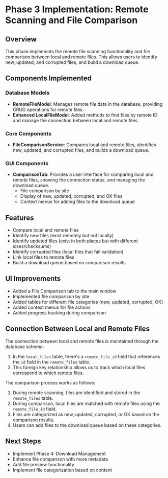 # Phase 3 Implementation: Remote Scanning and File Comparison

## Overview
This phase implements the remote file scanning functionality and file comparison between local and remote files. This allows users to identify new, updated, and corrupted files, and build a download queue.

## Components Implemented

### Database Models
- **RemoteFileModel**: Manages remote file data in the database, providing CRUD operations for remote files.
- **Enhanced LocalFileModel**: Added methods to find files by remote ID and manage the connection between local and remote files.

### Core Components
- **FileComparisonService**: Compares local and remote files, identifies new, updated, and corrupted files, and builds a download queue.

### GUI Components
- **ComparisonTab**: Provides a user interface for comparing local and remote files, showing the connection status, and managing the download queue.
  - File comparison by site
  - Display of new, updated, corrupted, and OK files
  - Context menus for adding files to the download queue

## Features
- Compare local and remote files
- Identify new files (exist remotely but not locally)
- Identify updated files (exist in both places but with different sizes/checksums)
- Identify corrupted files (local files that fail validation)
- Link local files to remote files
- Build a download queue based on comparison results

## UI Improvements
- Added a File Comparison tab to the main window
- Implemented file comparison by site
- Added tables for different file categories (new, updated, corrupted, OK)
- Added context menus for file actions
- Added progress tracking during comparison

## Connection Between Local and Remote Files
The connection between local and remote files is maintained through the database schema:

1. In the `local_files` table, there's a `remote_file_id` field that references the `id` field in the `remote_files` table.
2. This foreign key relationship allows us to track which local files correspond to which remote files.

The comparison process works as follows:

1. During remote scanning, files are identified and stored in the `remote_files` table.
2. During comparison, local files are matched with remote files using the `remote_file_id` field.
3. Files are categorized as new, updated, corrupted, or OK based on the comparison results.
4. Users can add files to the download queue based on these categories.

## Next Steps
- Implement Phase 4: Download Management
- Enhance file comparison with more metadata
- Add file preview functionality
- Implement file categorization based on content